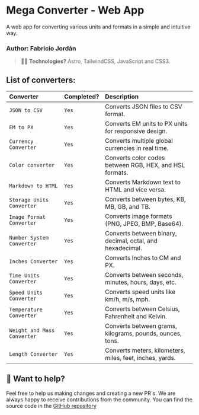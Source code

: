 # Mega Converter - Web App

A web app for converting various units and formats in a simple and intuitive way. 

### Author: Fabricio Jordán

> 🧑‍🚀 **Technologies?** Astro, TailwindCSS, JavaScript and CSS3.

## List of converters:

| Converter                         | Completed?  | Description                                              |
| :-------------------------------  | :---------- | :------------------------------------------------------- |
| `JSON to CSV`                     | `Yes`       | Converts JSON files to CSV format.                       |
| `EM to PX`                        | `Yes`       | Converts EM units to PX units for responsive design.     |
| `Currency Converter`              | `Yes`       | Converts multiple global currencies in real time.        |
| `Color converter`                 | `Yes`       | Converts color codes between RGB, HEX, and HSL formats.  |
| `Markdown to HTML`                | `Yes`       | Converts Markdown text to HTML and vice versa.           |
| `Storage Units Converter`         | `Yes`       | Converts between bytes, KB, MB, GB, and TB.              |
| `Image Format Converter`          | `Yes`       | Converts image formats (PNG, JPEG, BMP, Base64).         |
| `Number System Converter`         | `Yes`       | Converts between binary, decimal, octal, and hexadecimal.|
| `Inches Converter`                | `Yes`       | Converts Inches to CM and PX.                            |
| `Time Units Converter`            | `Yes`       | Converts between seconds, minutes, hours, days, etc.     |
| `Speed Units Converter`           | `Yes`       | Converts speed units like km/h, m/s, mph.                |
| `Temperature Converter`           | `Yes`       | Converts between Celsius, Fahrenheit and Kelvin.         |
| `Weight and Mass Converter`       | `Yes`       | Converts between grams, kilograms, pounds, ounces, tons. |
| `Length Converter`                | `Yes`       | Converts meters, kilometers, miles, feet, inches, yards. |

## 👀 Want to help? 

Feel free to help us making changes and creating a new PR´s.
We are always happy to receive contributions from the community.
You can find the source code in the [GitHub repository](https://github.com/FabrizioJordan/mega-converter/blob/master/README.md)

<!--
C : Completed

grupo 1:
C. Conversor de JSON a CSV.
C. Conversor Markdown a HTML: 
  Un conversor que convierta texto en formato Markdown a HTML y viceversa.
C. Conversor de EM a PX.
C. Conversor de color (RGB, HEX y HSL): 
  Convierte códigos de color entre formatos como RGB, HEX, HSL.
C. Conversor de formato de imagen (base64 a imagen): 
  Convierte imágenes entre formatos comunes como PNG, JPEG, BMP, o desde/para base64.
C. Conversor de Monedas.

grupo 2:
C. Conversor de sistemas numéricos: 
  Convierte números entre diferentes sistemas: binario, decimal, octal, hexadecimal.
C. Conversor de unidades de tiempo: 
  Convierte entre diferentes unidades de tiempo (segundos, minutos, horas, días, semanas, meses, años).
C. Conversor de unidades de velocidad: 
  Convierte entre diferentes unidades de velocidad como kilómetros por hora, metros por segundo, millas por hora, etc.
C. Conversor de unidades de almacenamiento: 
  Convierte entre bytes, kilobytes, megabytes, gigabytes, terabytes, etc.

grupo 3:
C. Conversor de peso y masa:
  Convierte entre gramos, kilogramos, libras, onzas, toneladas.
C. Conversor de longitudes:
  Convierte entre metros, kilómetros, millas, pies, pulgadas, yardas, etc.
C. Conversor de temperatura:
  Convierte entre Celsius, Fahrenheit y Kelvin.

-->
<!--
Feel free to check [our documentation](https://docs.astro.build) or jump into our [Discord server](https://astro.build/chat).

## 🚀 Project Structure

Inside of your Astro project, you'll see the following folders and files:

```text
/
├── public/
│   └── favicon.svg
├── src/
│   ├── components/
│   │   └── Card.astro
│   ├── layouts/
│   │   └── Layout.astro
│   └── pages/
│       └── index.astro
└── package.json
```


```sh
npm create astro@latest -- --template basics
```

[![Open in StackBlitz](https://developer.stackblitz.com/img/open_in_stackblitz.svg)](https://stackblitz.com/github/withastro/astro/tree/latest/examples/basics)
[![Open with CodeSandbox](https://assets.codesandbox.io/github/button-edit-lime.svg)](https://codesandbox.io/p/sandbox/github/withastro/astro/tree/latest/examples/basics)
[![Open in GitHub Codespaces](https://github.com/codespaces/badge.svg)](https://codespaces.new/withastro/astro?devcontainer_path=.devcontainer/basics/devcontainer.json)

> 🧑‍🚀 **Seasoned astronaut?** Delete this file. Have fun!

![just-the-basics](https://github.com/withastro/astro/assets/2244813/a0a5533c-a856-4198-8470-2d67b1d7c554)
-->